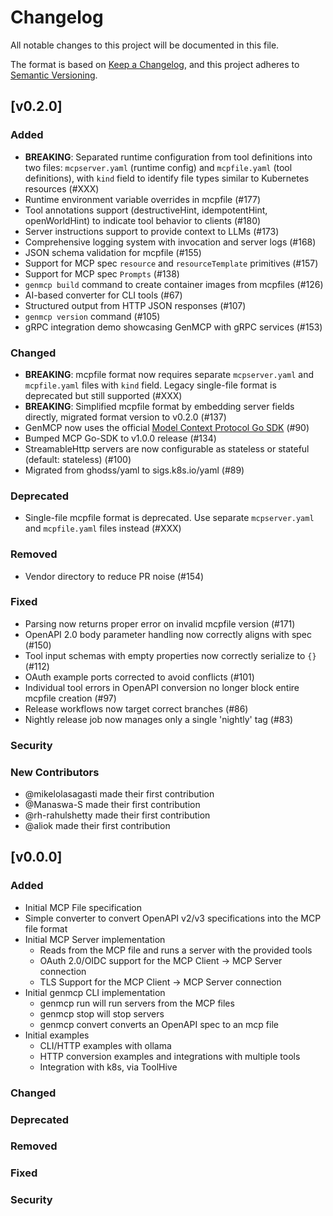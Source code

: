 # Changelog

All notable changes to this project will be documented in this file.

The format is based on [Keep a Changelog](https://keepachangelog.com/en/1.0.0/),
and this project adheres to [Semantic Versioning](https://semver.org/spec/v2.0.0.html).

## [v0.2.0]

### Added
- **BREAKING**: Separated runtime configuration from tool definitions into two files: `mcpserver.yaml` (runtime config) and `mcpfile.yaml` (tool definitions), with `kind` field to identify file types similar to Kubernetes resources (#XXX)
- Runtime environment variable overrides in mcpfile (#177)
- Tool annotations support (destructiveHint, idempotentHint, openWorldHint) to indicate tool behavior to clients (#180)
- Server instructions support to provide context to LLMs (#173)
- Comprehensive logging system with invocation and server logs (#168)
- JSON schema validation for mcpfile (#155)
- Support for MCP spec `resource` and `resourceTemplate` primitives (#157)
- Support for MCP spec `Prompts` (#138)
- `genmcp build` command to create container images from mcpfiles (#126)
- AI-based converter for CLI tools (#67)
- Structured output from HTTP JSON responses (#107)
- `genmcp version` command (#105)
- gRPC integration demo showcasing GenMCP with gRPC services (#153)

### Changed
- **BREAKING**: mcpfile format now requires separate `mcpserver.yaml` and `mcpfile.yaml` files with `kind` field. Legacy single-file format is deprecated but still supported (#XXX)
- **BREAKING**: Simplified mcpfile format by embedding server fields directly, migrated format version to v0.2.0 (#137)
- GenMCP now uses the official [Model Context Protocol Go SDK](https://github.com/modelcontextprotocol/go-sdk) (#90)
- Bumped MCP Go-SDK to v1.0.0 release (#134)
- StreamableHttp servers are now configurable as stateless or stateful (default: stateless) (#100)
- Migrated from ghodss/yaml to sigs.k8s.io/yaml (#89)

### Deprecated
- Single-file mcpfile format is deprecated. Use separate `mcpserver.yaml` and `mcpfile.yaml` files instead (#XXX)

### Removed
- Vendor directory to reduce PR noise (#154)

### Fixed
- Parsing now returns proper error on invalid mcpfile version (#171)
- OpenAPI 2.0 body parameter handling now correctly aligns with spec (#150)
- Tool input schemas with empty properties now correctly serialize to `{}` (#112)
- OAuth example ports corrected to avoid conflicts (#101)
- Individual tool errors in OpenAPI conversion no longer block entire mcpfile creation (#97)
- Release workflows now target correct branches (#86)
- Nightly release job now manages only a single 'nightly' tag (#83)

### Security

### New Contributors
- @mikelolasagasti made their first contribution
- @Manaswa-S made their first contribution
- @rh-rahulshetty made their first contribution
- @aliok made their first contribution

## [v0.0.0]

### Added
- Initial MCP File specification
- Simple converter to convert OpenAPI v2/v3 specifications into the MCP file format
- Initial MCP Server implementation
  - Reads from the MCP file and runs a server with the provided tools
  - OAuth 2.0/OIDC support for the MCP Client -> MCP Server connection
  - TLS Support for the MCP Client -> MCP Server connection
- Initial genmcp CLI implementation
  - genmcp run will run servers from the MCP files
  - genmcp stop will stop servers
  - genmcp convert converts an OpenAPI spec to an mcp file
- Initial examples
  - CLI/HTTP examples with ollama
  - HTTP conversion examples and integrations with multiple tools
  - Integration with k8s, via ToolHive

### Changed

### Deprecated

### Removed

### Fixed

### Security

